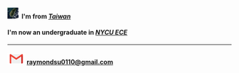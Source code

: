 #### <img src="taiwan_main_island.jpg" width="25" height="25"/> &nbsp;I'm from [**_Taiwan_**](https://eng.taiwan.net.tw/)
#### I'm now an undergraduate in [**_NYCU ECE_**](https://www.dece.nctu.edu.tw/)
<!---
How many times must I adjust its content?
--->

*****
#### <img src="g-mail.gif" width="40" height="25"/> raymondsu0110@gmail.com
<!---
yc518-su/yc518-su is a ✨ special ✨ repository because its `README.md` (this file) appears on your GitHub profile.
You can click the Preview link to take a look at your changes.
--->
